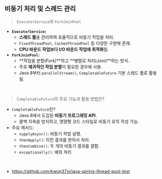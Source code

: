 ## 비동기 처리 및 스레드 관리

> `ExecutorService`와 `ForkJoinPool`
>

- **`ExecutorService`:**
    - **스레드 풀**을 관리하여 효율적으로 비동기 작업을 처리.
    - `FixedThreadPool`, `CachedThreadPool` 등 다양한 구현체 존재.
    - **CPU 바운드 작업보다 I/O 바운드 작업에 최적화**됨.
- **`ForkJoinPool`:**
    - **작업을 분할(Fork)**하고 **병렬로 처리(Join)**하는 방식.
    - 주로 **재귀적인 작업 분할**이 필요한 경우에 사용.
    - Java 8부터 `parallelStream()`, `CompletableFuture` 기본 스레드 풀로 활용됨.

<br/>

> `CompletableFuture`의 주요 기능과 활용 방법은?
>

- `CompletableFuture`란?
    - Java 8에서 도입된 **비동기 프로그래밍 API**.
    - 콜백 지옥을 방지하고, 명령형 코드 스타일로 비동기 로직 작성 가능.
- 주요 메서드:
    - `supplyAsync()`: 비동기 작업 실행.
    - `thenApply()`: 이전 결과를 받아서 처리.
    - `thenCombine()`: 두 개의 비동기 결과를 결합.
    - `exceptionally()`: 예외 처리

<br/>

- https://github.com/kwon37xi/java-spring-thread-pool-test